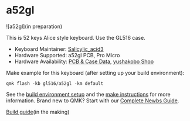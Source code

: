 # a52gl

![a52gl](in preparation)

This is 52 keys Alice style keyboard.
Use the GL516 case.

* Keyboard Maintainer: [Salicylic_acid3](https://github.com/Salicylic-acid3)
* Hardware Supported: a52gl PCB, Pro Micro
* Hardware Availability: [PCB & Case Data](https://github.com/Salicylic-acid3/GL516_Exemple), [yushakobo Shop](https://yushakobo.jp/)

Make example for this keyboard (after setting up your build environment):

    qmk flash -kb gl516/a52gl -km default

See the [build environment setup](https://docs.qmk.fm/#/getting_started_build_tools) and the [make instructions](https://docs.qmk.fm/#/getting_started_make_guide) for more information. Brand new to QMK? Start with our [Complete Newbs Guide](https://docs.qmk.fm/#/newbs).

[Build guide](https://salicylic-acid3.hatenablog.com/entry/gl516-build-guide)(in the making)
